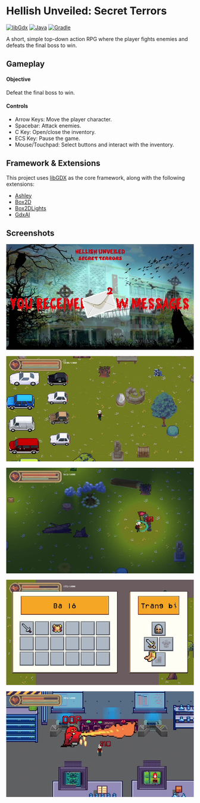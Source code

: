 # Hellish Unveiled: Secret Terrors

[![libGdx](https://img.shields.io/badge/libGDX-1.12.1-red?style=flat-square)](https://libgdx.com/)
[![Java](https://img.shields.io/badge/JDK-23-orange?style=flat-square)](https://www.oracle.com/java/technologies/downloads/)
[![Gradle](https://img.shields.io/badge/Gradle-8.10.1-blue?style=flat-square)](https://gradle.org/)

A short, simple top-down action RPG where the player fights enemies and defeats the final boss to win.

## Gameplay

#### Objective

Defeat the final boss to win.

#### Controls

- Arrow Keys: Move the player character.
- Spacebar: Attack enemies.
- C Key: Open/close the inventory.
- ECS Key: Pause the game.
- Mouse/Touchpad: Select buttons and interact with the inventory.

## Framework & Extensions

This project uses [libGDX](https://libgdx.com/) as the core framework, along with the following extensions:

- [Ashley](https://github.com/libgdx/ashley)
- [Box2D](https://libgdx.com/wiki/extensions/physics/box2d)
- [Box2DLights](https://github.com/libgdx/box2dlights)
- [GdxAI](https://github.com/libgdx/gdx-ai)

## Screenshots

![Intro](<assets/screenshots/Hellish Unveiled_ Secret Terrors 2025-02-17 00-18-19_Moment(2).jpg>)

![In-game](<assets/screenshots/Hellish Unveiled_ Secret Terrors 2025-02-16 23-41-23_Moment(4).jpg>)

![Night](<assets/screenshots/Hellish Unveiled_ Secret Terrors 2025-02-16 23-41-23_Moment.jpg>)

![Inventory](<assets/screenshots/Hellish Unveiled_ Secret Terrors 2025-02-16 23-41-23_Moment(3).jpg>)

![Boss](<assets/screenshots/Hellish Unveiled_ Secret Terrors 2025-02-17 00-25-08_Moment.jpg>)
